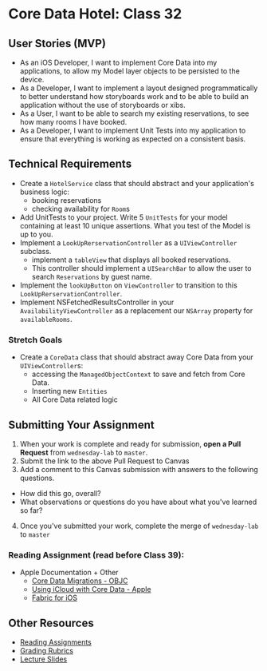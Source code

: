 # Core Data Hotel: Class 32  

## User Stories (MVP)  
- As an iOS Developer, I want to implement Core Data into my applications, to allow my Model layer objects to be persisted to the device.  
- As a Developer, I want to implement a layout designed programmatically to better understand how storyboards work and to be able to build an application without the use of storyboards or xibs.  
- As a User, I want to be able to search my existing reservations, to see how many rooms I have booked.  
- As a Developer, I want to implement Unit Tests into my application to ensure that everything is working as expected on a consistent basis.  

## Technical Requirements  
* Create a `HotelService` class that should abstract and your application's business logic:  
  * booking reservations  
  * checking availability for `Room`s  
* Add UnitTests to your project. Write 5 `UnitTests` for your model containing at least 10 unique assertions. What you test of the Model is up to you.   
* Implement a `LookUpRerservationController` as a `UIViewController` subclass.  
  * implement a `tableView` that displays all booked reservations.  
  * This controller should implement a `UISearchBar` to allow the user to search `Reservations` by guest name.  
* Implement the `lookUpButton` on `ViewController` to transition to this `LookUpRerservationController`.  
* Implement NSFetchedResultsController in your `AvailabilityViewController` as a replacement our `NSArray` property for `availableRooms`.  

### Stretch Goals  
* Create a `CoreData` class that should abstract away Core Data from your `UIViewController`s:  
  * accessing the `ManagedObjectContext` to save and fetch from Core Data.  
  * Inserting new `Entities`  
  * All Core Data related logic  

## Submitting Your Assignment  

1. When your work is complete and ready for submission, **open a Pull Request** from `wednesday-lab` to `master`.  
2. Submit the link to the above Pull Request to Canvas  
3. Add a comment to this Canvas submission with answers to the following questions.  
  - How did this go, overall?  
  - What observations or questions do you have about what you've learned so far?  
4. Once you've submitted your work, complete the merge of `wednesday-lab` to `master`  

### Reading Assignment (read **before** Class 39):
* Apple Documentation + Other
  * [Core Data Migrations - OBJC](https://www.objc.io/issues/4-core-data/core-data-migration/)
  * [Using iCloud with Core Data - Apple](https://developer.apple.com/library/ios/documentation/DataManagement/Conceptual/UsingCoreDataWithiCloudPG/Introduction/Introduction.html)
  * [Fabric for iOS](https://get.fabric.io/ios?locale=en-us)

## Other Resources
* [Reading Assignments](../../Resources/ra-grading-standard/)
* [Grading Rubrics](../../Resources/)
* [Lecture Slides](https://www.icloud.com/keynote/000iXofZ5F04tbkhY8euhC4Cw#Week8_Day3)
